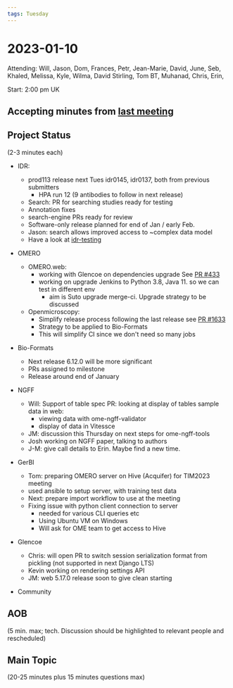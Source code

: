 ```yaml
---
tags: Tuesday
---
```


# 2023-01-10

Attending: Will, Jason, Dom, Frances, Petr, Jean-Marie, David, June, Seb, Khaled, Melissa, Kyle, Wilma, David Stirling, Tom BT, Muhanad, Chris, Erin, 

Start: 2:00 pm UK

## Accepting minutes from [last meeting](https://github.com/ome/meeting-minutes)

## Project Status

(2-3 minutes each)

- IDR:
    - prod113 release next Tues idr0145, idr0137, both from previous submitters
        - HPA run 12 (9 antibodies to follow in next release)
    - Search: PR for searching studies ready for testing
    - Annotation fixes
    - search-engine PRs ready for review
    - Software-only release planned for end of Jan / early Feb.
    - Jason: search allows improved access to ~complex data model
    - Have a look at [idr-testing](https://idr-testing.openmicroscopy.org)

- OMERO
  - OMERO.web:
    - working with Glencoe on dependencies upgrade See [PR #433](https://github.com/ome/omero-web/pull/433)
    - working on upgrade Jenkins to Python 3.8, Java 11. so we can test in different env
      - aim is Suto upgrade merge-ci. Upgrade strategy to be discussed
  - Openmicroscopy:
    - Simplify release process following the last release see [PR #1633](https://github.com/openmicroscopy/management_tools/pull/1633/)
    - Strategy to be applied to Bio-Formats
    - This will simplify CI since we don't need so many jobs

- Bio-Formats
    - Next release 6.12.0 will be more significant
    - PRs assigned to milestone
    - Release around end of January

- NGFF
    - Will: Support of table spec PR: looking at display of tables sample data in web:
        - viewing data with ome-ngff-validator
        - display of data in Vitessce
    - JM: discussion this Thursday on next steps for ome-ngff-tools
    - Josh working on NGFF paper, talking to authors
    - J-M: give call details to Erin. Maybe find a new time.

- GerBI
    - Tom: preparing OMERO server on Hive (Acquifer) for TIM2023 meeting
    - used ansible to setup server, with training test data
    - Next: prepare import workflow to use at the meeting
    - Fixing issue with python client connection to server
        - needed for various CLI queries etc
        - Using Ubuntu VM on Windows
        - Will ask for OME team to get access to Hive

- Glencoe
    - Chris: will open PR to switch session serialization format from pickling (not supported in next Django LTS)
    - Kevin working on rendering settings API
    - JM: web 5.17.0 release soon to give clean starting 

- Community

## AOB

(5 min. max; tech. Discussion should be highlighted to relevant people and rescheduled)

## Main Topic

(20-25 minutes plus 15 minutes questions max)
